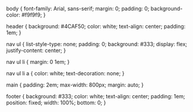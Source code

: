 body {
    font-family: Arial, sans-serif;
    margin: 0;
    padding: 0;
    background-color: #f9f9f9;
}

header {
    background: #4CAF50;
    color: white;
    text-align: center;
    padding: 1em;
}

nav ul {
    list-style-type: none;
    padding: 0;
    background: #333;
    display: flex;
    justify-content: center;
}

nav ul li {
    margin: 0 1em;
}

nav ul li a {
    color: white;
    text-decoration: none;
}

main {
    padding: 2em;
    max-width: 800px;
    margin: auto;
}

footer {
    background: #333;
    color: white;
    text-align: center;
    padding: 1em;
    position: fixed;
    width: 100%;
    bottom: 0;
}
